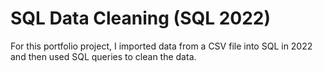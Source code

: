 # SQL Data Cleaning (SQL 2022)

For this portfolio project, I imported data from a CSV file into SQL in 2022 and then used SQL queries to clean the data.
